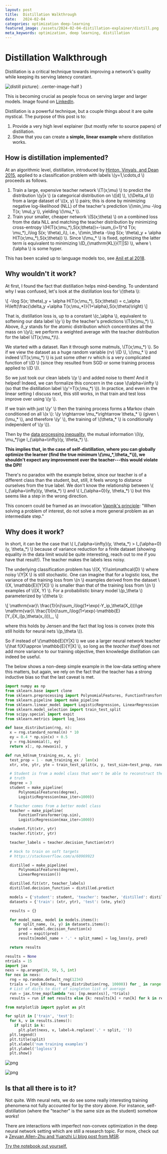 ```yaml
---
layout: post
title:  Distillation Walkthrough
date:   2024-02-04
categories: optimization deep-learning
featured_image: /assets/2024-02-04-distillation-explainer/distill.png
meta_keywords: optimization, deep learning, distillation
---
```

# Distillation Walkthrough

Distillation is a critical technique towards improving a network's quality while keeping its serving latency constant.

![distill picture](/assets/2024-02-04-distillation-explainer/distill.png){: .center-image-half }

This is becoming crucial as people focus on serving larger and larger models. Image found on [LinkedIn](https://www.linkedin.com/pulse/model-compression-knowledge-distillation-swapnil-kangralkar-j8dbc/).

Distillation is a powerful technique, but a couple things about it are quite mystical. The purpose of this post is to:

1. Provide a very high level explainer (but mostly refer to source papers) of distillation.
2. Show that you can create a **simple, linear example** where distillation works.

## How is distillation implemented?

At an algorithmic level, distillation, introduced by [Hinton, Vinyals, and Dean 2015](https://arxiv.org/abs/1503.02531), applied to a classification problem with labels  \\(y=1,\cdots,d \\) proceeds as follows.

1. Train a large, expensive teacher network  \\(T(x;\mu) \\) to predict the distribution  \\(y\|x \\) (a categorical distribution on  \\([d] \\),  \\(\Delta\_d \\)) from a large dataset of  \\((x, y) \\) pairs; this is done by minimizing negative log-likelihood (NLL) of the teacher's prediction  \\(\min\_\mu -\log T(x; \mu)\_y \\), yielding  \\(\mu\_* \\).
2. Train your smaller, cheaper network  \\(S(x;\theta) \\) on a combined loss from the data NLL and matching the teacher distribution by minimizing cross-entropy  \\(H(T(x;\mu\_\*),S(x;\theta))=-\sum\_{i=1}^d T(x; \mu\_\*)\_i\log S(x; \theta)\_i\\), i.e.,  \\(\min\_\theta   -\log S(x; \theta)\_y + \alpha H(T(x;\mu\_\*),S(x;\theta)) \\). Since  \\(\mu\_\* \\) is fixed, optimizing the latter term is equivalent to minimizing  \\(D\_{\mathrm{KL}}(T\|\|S) \\), where  \\(\alpha \\) is some hyper.

This has been scaled up to language models too, see [Anil et al 2018](https://arxiv.org/abs/1804.03235).

## Why wouldn't it work?

At first, I found the fact that distillation helps mind-bending. To understand why I was confused, let's look at the distillation loss for  \\(\theta \\):

\\[
-\log S(x; \theta)\_y + \alpha H(T(x;\mu\_\*), S(x;\theta)) = c\_\alpha H\left(\frac{\delta\_y +\alpha T(x;\mu\_\*)}{1+\alpha},S(x;\theta)\right)
\\]

That is, distillation loss is, up to a constant  \\(c\_\alpha \\), equivalent to softening our data label  \\(y \\) by the teacher's predictions  \\(T(x;\mu\_\*) \\). Above, $\delta\_y$ stands for the atomic distribution which concentrates all the mass on \\(y\\); we perform a weighted average with the teacher distribution for the label \\(T(x;\mu\_\*)\\).

We started with a dataset. Ran it through some matmuls,  \\(T(x;\mu\_\*) \\). So if we view the dataset as a huge random variable (rv)  \\(D \\),  \\(\mu\_\* \\) and indeed  \\(T(x;\mu\_\*) \\) is just some other rv which is a very complicated function of  \\(D \\) (since they resulted from SGD or some training process applied to  \\(D \\)).

So we just took our clean labels  \\(y \\) and added noise to them! And it helped! Indeed, we can formalize this concern in the case  \\(\alpha=\infty \\) (so that the distillation label  \\(y'=T(x;\mu\_\*) \\)). In practice, and even in the linear setting I discuss next, this still works, in that train and test loss improve over using  \\(y \\).

If we train with just  \\(y' \\) then the training process forms a Markov chain conditioned on all  \\(x \\):  \\(y \rightarrow \mu\_\*\rightarrow \theta\_\* \\) (given  \\(\mu\_\* \\), and therefore  \\(y' \\), the training of  \\(\theta\_\* \\) is conditionally independent of  \\(y \\)).

Then by the [data processing inequality](https://en.wikipedia.org/wiki/Data_processing_inequality), the mutual information  \\(I(y, \mu\_\*)\ge I\_{\alpha=\infty}(y, \theta\_\*) \\).

**This implies that, in the case of self-distillation, where you can globally optimize the learner (find the true minimum \\(\mu\_\*,\theta\_\*\\)), we shouldn't expect any improvement over the teacher---this would violate the DPI!**

There's no paradox with the example below, since our teacher is of a different class than the student, but, still, it feels wrong to distance ourselves from the true label. We don't know the relationship between  \\( I\_{\alpha=\infty}(y, \theta\_\*) \\) and  \\( I\_{\alpha=0}(y, \theta\_\*) \\) but this seems like a step in the wrong direction.

This concern could be framed as an invocation [Vapnik's principle](https://unknowngenius.com/blog/archives/2010/11/24/vapniks-principle/): "When solving a problem of interest, do not solve a more general problem as an intermediate step."

## Why does it work?

In short, it can be the case that  \\( I\_{\alpha=\infty}(y, \theta\_\*) > I\_{\alpha=0}(y, \theta\_\*) \\) because of variance reduction for a finite dataset (showing equality in the data limit would be quite interesting, reach out to me if you have that result!). The teacher makes the labels less noisy.

The underlying classification problem has  \\((X, Y)\sim\mathcal{D} \\) where noisy  \\(Y\|X \\) is still stochastic. One can imagine that for a logistic loss, the variance of the training loss from  \\(n \\) examples derived from the dataset  \\((X, \mathbb{E}[Y\|X]) \\) is smaller than that of the training loss from  \\(n \\) examples of  \\((X, Y) \\). For a probabilistic binary model  \\(p\_\theta \\) parameterized by  \\(\theta \\):

\\[
\mathrm{var}\ \frac{1}{n}\sum\_i\log(1+\exp(-Y\_ip\_\theta(X\_i)))\ge \mathrm{var}\ \frac{1}{n}\sum\_i\log(1+\exp(-\mathbb{E}[Y\_i\|X\_i]p\_\theta(x\_i)))\,\,,
\\]

where this holds by Jensen and the fact that log loss is convex (note this still holds for neural nets  \\(p\_\theta \\)).

So if instead of  \\(\mathbb{E}[Y\|X] \\) we use a larger neural network teacher  \\(\hat f(X)\approx \mathbb{E}[Y\|X] \\), so long as the _teacher itself_ does not add more variance to our training objective, then knowledge distillation can indeed be useful.

The below shows a non-deep simple example in the low-data setting where this matters, but again, we rely on the fact that the teacher has a strong inductive bias so that the last caveat is met.

```python
import numpy as np
from sklearn.base import clone
from sklearn.preprocessing import PolynomialFeatures, FunctionTransformer
from sklearn.pipeline import make_pipeline
from sklearn.linear_model import LogisticRegression, LinearRegression
from sklearn.model_selection import train_test_split
from scipy.special import expit
from sklearn.metrics import log_loss
```

```python
def base_distribution(rng, n):
  x = rng.standard_normal(n) * 10
  ey = 0.4 * np.sin(x) + 0.5
  y = rng.binomial(1, ey)
  return x[:, np.newaxis], y
```

```python
def run_kd(num_training_ex, x, y):
  test_prop = 1 - num_training_ex / len(x)
  xtr, xte, ytr, yte = train_test_split(x, y, test_size=test_prop, random_state=42)

  # Student is from a model class that won't be able to reconstruct the ground
  # truth
  degree = 3
  student = make_pipeline(
      PolynomialFeatures(degree),
      LogisticRegression(max_iter=1000))

  # Teacher comes from a better model class
  teacher = make_pipeline(
      FunctionTransformer(np.sin),
      LogisticRegression(max_iter=1000))

  student.fit(xtr, ytr)
  teacher.fit(xtr, ytr)

  teacher_labels = teacher.decision_function(xtr)

  # Hack to train on soft targets
  # https://stackoverflow.com/a/60969923

  distilled = make_pipeline(
      PolynomialFeatures(degree),
      LinearRegression())

  distilled.fit(xtr, teacher_labels)
  distilled.decision_function = distilled.predict

  models = {'student': student, 'teacher': teacher, 'distilled': distilled}
  datasets = {'train': (xtr, ytr), 'test': (xte, yte)}

  results = {}

  for model_name, model in models.items():
    for split_name, (x, y) in datasets.items():
      pred = model.decision_function(x)
      pred = expit(pred)
      results[model_name + '.' + split_name] = log_loss(y, pred)

  return results
```

```python
results = None
ntrials = 15
import jax
nexs = np.arange(10, 50, 5, int)
for nex in nexs:
  rng = np.random.default_rng(1234)
  trials = [run_kd(nex, *base_distribution(rng, 10000)) for _ in range(ntrials)]
  # List of dicts to dict of singleton list of average
  run = jax.tree_map(lambda *xs: [np.mean(xs)], *trials)
  results = run if not results else {k: results[k] + run[k] for k in results}
```

```python
from matplotlib import pyplot as plt

for split in ['train', 'test']:
  for k, v in results.items():
    if split in k:
      plt.plot(nexs, v, label=k.replace('.' + split, ''))
  plt.legend()
  plt.title(split)
  plt.xlabel('num training examples')
  plt.ylabel('logloss')
  plt.show()
```

    
![png](/assets/blog-nb/2024-02-04-distillation-walkthrough_files/2024-02-04-distillation-walkthrough_5_0.png)
    

    
![png](/assets/blog-nb/2024-02-04-distillation-walkthrough_files/2024-02-04-distillation-walkthrough_5_1.png)
    

## Is that all there is to it?

Not quite. With neural nets, we do see some really interesting training phenomena not fully accounted for by the story above. For instance, self-distillation (where the "teacher" is the same size as the student) somehow _works_!

There are interactions with imperfect non-convex optimization in the deep neural network setting which are still a research topic. For more, check out a [Zeyuan Allen-Zhu and Yuanzhi Li blog post from MSR](https://www.microsoft.com/en-us/research/blog/three-mysteries-in-deep-learning-ensemble-knowledge-distillation-and-self-distillation/).


[Try the notebook out yourself.](/assets/blog-nb/2024-02-04-distillation-walkthrough.ipynb)

